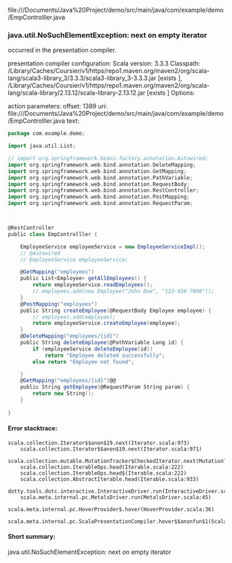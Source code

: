 file://<HOME>/Documents/Java%20Project/demo/src/main/java/com/example/demo/EmpControlller.java
### java.util.NoSuchElementException: next on empty iterator

occurred in the presentation compiler.

presentation compiler configuration:
Scala version: 3.3.3
Classpath:
<HOME>/Library/Caches/Coursier/v1/https/repo1.maven.org/maven2/org/scala-lang/scala3-library_3/3.3.3/scala3-library_3-3.3.3.jar [exists ], <HOME>/Library/Caches/Coursier/v1/https/repo1.maven.org/maven2/org/scala-lang/scala-library/2.13.12/scala-library-2.13.12.jar [exists ]
Options:



action parameters:
offset: 1389
uri: file://<HOME>/Documents/Java%20Project/demo/src/main/java/com/example/demo/EmpControlller.java
text:
```scala
package com.example.demo;

import java.util.List;

// import org.springframework.beans.factory.annotation.Autowired;
import org.springframework.web.bind.annotation.DeleteMapping;
import org.springframework.web.bind.annotation.GetMapping;
import org.springframework.web.bind.annotation.PathVariable;
import org.springframework.web.bind.annotation.RequestBody;
import org.springframework.web.bind.annotation.RestController;
import org.springframework.web.bind.annotation.PostMapping;
import org.springframework.web.bind.annotation.RequestParam;



@RestController
public class EmpControlller {

    EmployeeService employeeService = new EmployeeServiceImpl();
    // @Autowired
    // EmployeeService employeeService;

    @GetMapping("employees")
    public List<Employee> getAllEmployees() {
        return employeeService.readEmployees();
        // employees.add(new Employee("John Doe", "123-456-7890"));
    }
    @PostMapping("employees")
    public String createEmployee(@RequestBody Employee employee) {
        // employees.add(employee);
        return employeeService.createEmployee(employee);
    }
    @DeleteMapping("employees/{id}")
    public String deleteEmployee(@PathVariable Long id) {
        if (employeeService.deleteEmployee(id)) 
            return "Employee deleted successfully";
        else return "Employee not found"; 

    }
    @GetMapping("employees/{id}")@@
    public String getEmployee(@RequestParam String param) {
        return new String();
    }
    
}

```



#### Error stacktrace:

```
scala.collection.Iterator$$anon$19.next(Iterator.scala:973)
	scala.collection.Iterator$$anon$19.next(Iterator.scala:971)
	scala.collection.mutable.MutationTracker$CheckedIterator.next(MutationTracker.scala:76)
	scala.collection.IterableOps.head(Iterable.scala:222)
	scala.collection.IterableOps.head$(Iterable.scala:222)
	scala.collection.AbstractIterable.head(Iterable.scala:933)
	dotty.tools.dotc.interactive.InteractiveDriver.run(InteractiveDriver.scala:168)
	scala.meta.internal.pc.MetalsDriver.run(MetalsDriver.scala:45)
	scala.meta.internal.pc.HoverProvider$.hover(HoverProvider.scala:36)
	scala.meta.internal.pc.ScalaPresentationCompiler.hover$$anonfun$1(ScalaPresentationCompiler.scala:380)
```
#### Short summary: 

java.util.NoSuchElementException: next on empty iterator